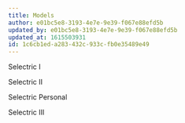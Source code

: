 ```yaml
---
title: Models
author: e01bc5e8-3193-4e7e-9e39-f067e88efd5b
updated_by: e01bc5e8-3193-4e7e-9e39-f067e88efd5b
updated_at: 1615503931
id: 1c6cb1ed-a283-432c-933c-fb0e35489e49
---
```

Selectric I

Selectric II

Selectric Personal

Selectric III